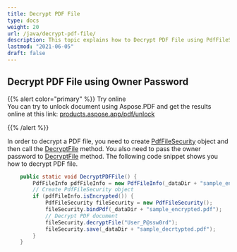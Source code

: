 ```yaml
---
title: Decrypt PDF File
type: docs
weight: 20
url: /java/decrypt-pdf-file/
description: This topic explains how to Decrypt PDF File using PdfFileSecurity Class.
lastmod: "2021-06-05"
draft: false
---
```


## Decrypt PDF File using Owner Password

{{% alert color="primary" %}}
Try online <br>
You can try to unlock document using Aspose.PDF and get the results online at this link:
[products.aspose.app/pdf/unlock](https://products.aspose.app/pdf/unlock)

{{% /alert %}}

In order to decrypt a PDF file, you need to create [PdfFileSecurity](https://apireference.aspose.com/pdf/java/com.aspose.pdf.facades/PdfFileSecurity) object and then call the [DecryptFile](https://apireference.aspose.com/pdf/java/com.aspose.pdf.facades/PdfFileSecurity#decryptFile-java.lang.String-) method. You also need to pass the owner password to [DecryptFile](https://apireference.aspose.com/pdf/java/com.aspose.pdf.facades/PdfFileSecurity#decryptFile-java.lang.String-) method. The following code snippet shows you how to decrypt PDF file.

```java
    public static void DecryptPDFFile() {
        PdfFileInfo pdfFileInfo = new PdfFileInfo(_dataDir + "sample_encrypted.pdf");
        // Create PdfFileSecurity object
        if (pdfFileInfo.isEncrypted()) {
            PdfFileSecurity fileSecurity = new PdfFileSecurity();
            fileSecurity.bindPdf(_dataDir + "sample_encrypted.pdf");
            // Decrypt PDF document
            fileSecurity.decryptFile("User_P@ssw0rd");
            fileSecurity.save(_dataDir + "sample_decrtypted.pdf");
        }
    }
```
